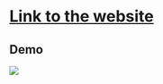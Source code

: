 # [Link to the website](https://questionnaire-form.netlify.app/)

## Demo

![](https://s10.gifyu.com/images/demob8f6845c9df272b0.gif)
